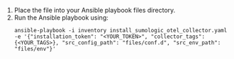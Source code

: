 1. Place the file into your Ansible playbook files directory.
2. Run the Ansible playbook using:
    ```
    ansible-playbook -i inventory install_sumologic_otel_collector.yaml       
    -e '{"installation_token": "<YOUR_TOKEN>", "collector_tags": {<YOUR_TAGS>}, "src_config_path": "files/conf.d", "src_env_path": "files/env"}'
    ```
